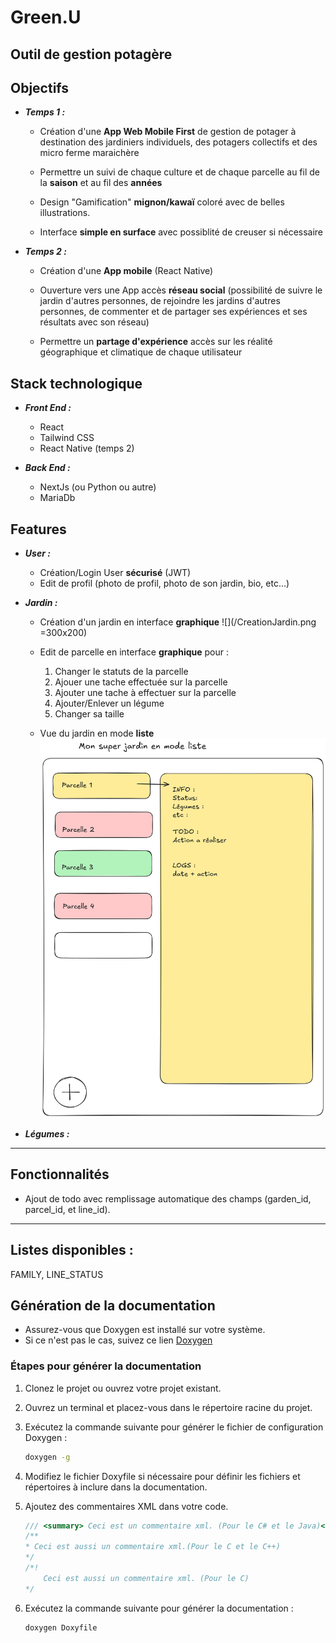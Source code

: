 # Green.U

## Outil de gestion potagère

## Objectifs
    
  - ***Temps 1 :***

    - Création d'une **App Web Mobile First** de gestion de potager à destination des jardiniers individuels, des potagers collectifs et des micro ferme maraichère

    - Permettre un suivi de chaque culture et de chaque parcelle au fil de la **saison** et au fil des **années**
            
    - Design "Gamification" **mignon/kawaï** coloré avec de belles illustrations.

    - Interface **simple en surface** avec possiblité de creuser si nécessaire

  - ***Temps 2 :***

    - Création d'une **App mobile** (React Native)

    - Ouverture vers une App accès **réseau social** (possibilité de suivre le jardin d'autres personnes, de rejoindre les jardins d'autres personnes, de commenter et de partager ses expériences et ses résultats avec son réseau)

    - Permettre un **partage d'expérience** accès sur les réalité géographique et climatique de chaque utilisateur

## Stack technologique

  - ***Front End :***

    - React
    - Tailwind CSS 
    - React Native (temps 2)

  - ***Back End :***

    - NextJs (ou Python ou autre)
    - MariaDb

## Features 

  - ***User :***

    - Création/Login User **sécurisé** (JWT)
    - Edit de profil (photo de profil, photo de son jardin, bio, etc...)
    
   - ***Jardin :***

      - Création d'un jardin en interface **graphique**
      ![](/CreationJardin.png =300x200)
      - Edit de parcelle en interface **graphique** pour :
            
        1. Changer le statuts de la parcelle
        2. Ajouer une tache effectuée sur la parcelle
        3. Ajouter une tache à effectuer sur la parcelle
        4. Ajouter/Enlever un légume
        5. Changer sa taille
      - Vue du jardin en mode **liste**
        ![](/JardinListe.png)
        
  - ***Légumes :***



-------------------
Fonctionnalités
---------------
- Ajout de todo avec remplissage automatique des champs (garden_id, parcel_id, et line_id).

-----------------------------------------------------
Listes disponibles :
------------------
FAMILY, LINE_STATUS

## Génération de la documentation
- Assurez-vous que Doxygen est installé sur votre système.
- Si ce n'est pas le cas, suivez ce lien [Doxygen](https://www.doxygen.nl)

### Étapes pour générer la documentation

1. Clonez le projet ou ouvrez votre projet existant.
2. Ouvrez un terminal et placez-vous dans le répertoire racine du projet.
3. Exécutez la commande suivante pour générer le fichier de configuration Doxygen :
   ```bash
   doxygen -g
   ```
4. Modifiez le fichier Doxyfile si nécessaire pour définir les fichiers et répertoires à inclure dans la documentation.

5. Ajoutez des commentaires XML dans votre code.
   ```cs
   /// <summary> Ceci est un commentaire xml. (Pour le C# et le Java)</summary>
   /**
   * Ceci est aussi un commentaire xml.(Pour le C et le C++)
   */
   /*!
       Ceci est aussi un commentaire xml. (Pour le C)
   */
   ```

7. Exécutez la commande suivante pour générer la documentation :
    ```bash
    doxygen Doxyfile
    ```



        
